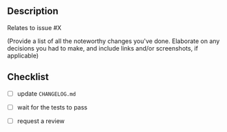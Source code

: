 ## Description
Relates to issue #X

(Provide a list of all the noteworthy changes you've done. Elaborate on any decisions you had to make, and include links and/or screenshots, if applicable)

## Checklist
- [ ] update `CHANGELOG.md`
- [ ] wait for the tests to pass
- [ ] request a review

